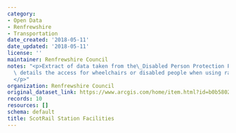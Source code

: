 ```yaml
---
category:
- Open Data
- Renfrewshire
- Transportation
date_created: '2018-05-11'
date_updated: '2018-05-11'
license: ''
maintainer: Renfrewshire Council
notes: "<p>Extract of data taken from the\_Disabled Person Protection Policy. Data\
  \ details the access for wheelchairs or disabled people when using rails stations.\_\
  </p>"
organization: Renfrewshire Council
original_dataset_link: https://www.arcgis.com/home/item.html?id=b0b58021aad34051a5f14ea4b68dfd34
records: 10
resources: []
schema: default
title: ScotRail Station Facilities
---
```

